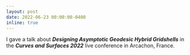 ```yaml
---
layout: post
date: 2022-06-23 00:00:00-0400
inline: true
---
```


I gave a talk about ***Designing Asymptotic Geodesic Hybrid Gridshells*** in the ***Curves and Surfaces 2022*** live conference in Arcachon, France.
